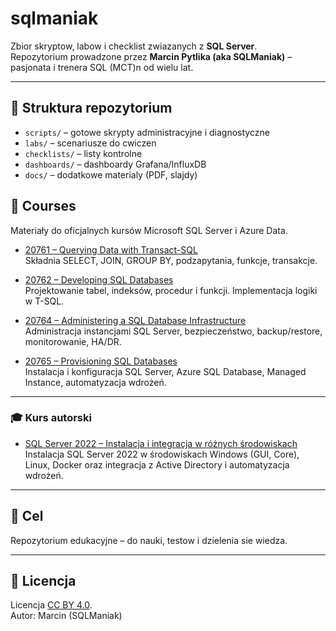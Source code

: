 # sqlmaniak

Zbior skryptow, labow i checklist zwiazanych z **SQL Server**.  
Repozytorium prowadzone przez **Marcin Pytlika (aka SQLManiak)** – pasjonata i trenera SQL (MCT)n od wielu lat.

---

## 📂 Struktura repozytorium
- `scripts/` – gotowe skrypty administracyjne i diagnostyczne
- `labs/` – scenariusze do cwiczen
- `checklists/` – listy kontrolne
- `dashboards/` – dashboardy Grafana/InfluxDB
- `docs/` – dodatkowe materialy (PDF, slajdy)
## 📂 Courses

Materiały do oficjalnych kursów Microsoft SQL Server i Azure Data.

- [20761 – Querying Data with Transact-SQL](courses/20761/)  
  Składnia SELECT, JOIN, GROUP BY, podzapytania, funkcje, transakcje.

- [20762 – Developing SQL Databases](courses/20762/)  
  Projektowanie tabel, indeksów, procedur i funkcji. Implementacja logiki w T-SQL.

- [20764 – Administering a SQL Database Infrastructure](courses/20764/)  
  Administracja instancjami SQL Server, bezpieczeństwo, backup/restore, monitorowanie, HA/DR.

- [20765 – Provisioning SQL Databases](courses/20765/)  
  Instalacja i konfiguracja SQL Server, Azure SQL Database, Managed Instance, automatyzacja wdrożeń.

---
### 🎓 Kurs autorski
- [SQL Server 2022 – Instalacja i integracja w różnych środowiskach](courses/SQL2022-Install/)  
  Instalacja SQL Server 2022 w środowiskach Windows (GUI, Core), Linux, Docker oraz integracja z Active Directory i automatyzacja wdrożeń.

---

## 🎯 Cel
Repozytorium edukacyjne – do nauki, testow i dzielenia sie wiedza.


---

## 📜 Licencja
Licencja [CC BY 4.0](https://creativecommons.org/licenses/by/4.0/deed.en).  
Autor: Marcin (SQLManiak)
